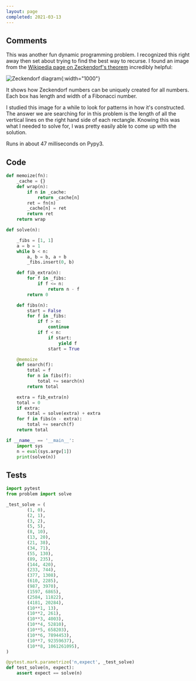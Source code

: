 ```yaml
---
layout: page
completed: 2021-03-13
---
```


## Comments

This was another fun dynamic programming problem.  I recognized this right away
then set about trying to find the best way to recurse.  I found an image from
the [Wikipedia page on Zeckendorf's theorem](https://en.wikipedia.org/wiki/Zeckendorf%27s_theorem) incredibly helpful:

![Zeckendorf diagram](https://upload.wikimedia.org/wikipedia/commons/9/9c/Zeckendorf_representations_89px.svg){:width="1000"}

It shows how Zeckendorf numbers can be uniquely created for all numbers.  Each
box has length and width of a Fibonacci number.

I studied this image for a while to look for patterns in how it's constructed.
The answer we are searching for in this problem is the length of all the
vertical lines on the right hand side of each rectangle.  Knowing this was what
I needed to solve for, I was pretty easily able to come up with the solution.

Runs in about 47 milliseconds on Pypy3.

## Code

```python
def memoize(fn):
    _cache = {}
    def wrap(n):
        if n in _cache:
            return _cache[n]
        ret = fn(n)
        _cache[n] = ret
        return ret
    return wrap

def solve(n):

    _fibs = [1, 1]
    a = b = 1
    while b < n:
        a, b = b, a + b
        _fibs.insert(0, b)

    def fib_extra(n):
        for f in _fibs:
            if f <= n:
                return n - f
        return 0

    def fibs(n):
        start = False
        for f in _fibs:
            if f > n:
                continue
            if f < n:
                if start:
                    yield f
                start = True

    @memoize
    def search(f):
        total = f
        for n in fibs(f):
            total += search(n)
        return total

    extra = fib_extra(n)
    total = 0
    if extra:
        total = solve(extra) + extra
    for f in fibs(n - extra):
        total += search(f)
    return total

if __name__ == '__main__':
    import sys
    n = eval(sys.argv[1])
    print(solve(n))
```

## Tests

```python
import pytest
from problem import solve

_test_solve = (
        (1, 0),
        (2, 1),
        (3, 2),
        (5, 5),
        (8, 10),
        (13, 20),
        (21, 38),
        (34, 71),
        (55, 130),
        (89, 235),
        (144, 420),
        (233, 744),
        (377, 1308),
        (610, 2285),
        (987, 3970),
        (1597, 6865),
        (2584, 11822),
        (4181, 20284),
        (10**1, 13),
        (10**2, 261),
        (10**3, 4003),
        (10**4, 52810),
        (10**5, 658203),
        (10**6, 7894453),
        (10**7, 92359637),
        (10**8, 1061261095),
)

@pytest.mark.parametrize('n,expect', _test_solve)
def test_solve(n, expect):
    assert expect == solve(n)
```
